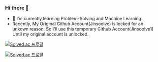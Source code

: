 ### Hi there 👋

<!--
**jinsoolve/jinsoolve** is a ✨ _special_ ✨ repository because its `README.md` (this file) appears on your GitHub profile.

Here are some ideas to get you started:

- 🔭 I’m currently working on ...
- 🌱 I’m currently learning ...
- 👯 I’m looking to collaborate on ...
- 🤔 I’m looking for help with ...
- 💬 Ask me about ...
- 📫 How to reach me: ...
- 😄 Pronouns: ...
- ⚡ Fun fact: ...
-->

- 🌱 I’m currently learning Problem-Solving and Machine Learning.
- Recently, My Original Github Account(Jinsoolve) is locked for an unkown reason. So I'll use this temporary Github Account(Jinsoolve1) Until my original account is unlocked.


[![Solved.ac
프로필](http://mazassumnida.wtf/api/mini/generate_badge?boj=jinsoolve)](https://solved.ac/profile/jinsoolve)

[![Solved.ac
프로필](http://mazassumnida.wtf/api/v2/generate_badge?boj=jinsoolve)](https://solved.ac/profile/jinsoolve)
